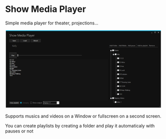 # Show Media Player
Simple media player for theater, projections...

![Screenshot](.github/capture1.png)

Supports musics and videos on a Window or fullscreen on a second screen.

You can create playlists by creating a folder and play it automaticaly with pauses or not
